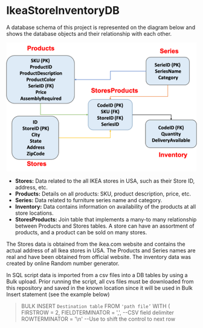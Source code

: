 # IkeaStoreInventoryDB

A database schema of this project is represented on the diagram below and shows the database objects and their relationship with each other.

![DB Schema](DB_Schema.png)

- **Stores:** Data related to the all IKEA stores in USA, such as their Store ID, address, etc.
- **Products:** Details on all products: SKU, product description, price, etc.
- **Series:** Data related to furniture series name and category.
- **Inventory:** Data contains information on availability of the products at all store locations.
- **StoresProducts:** Join table that implements a many-to many relationship between Products and Stores tables. A store can have an assortment of products, and a product can be sold on many stores.

The Stores data is obtained from the ikea.com website and contains the actual address of all Ikea stores in USA. The Products and Series names are real and have been obtained from official website. The inventory data was created by online Random number generator.

In SQL script data is imported from a csv files into a DB tables by using a Bulk upload. Prior running the script, all cvs files must be downloaded from this repository and saved in the known location since it will be used in Bulk Insert statement (see the example below)

> BULK INSERT `Destination table`
>    FROM `'path file’`
>    WITH
>        (   FIRSTROW = 2,
>            FIELDTERMINATOR = ',',	--CSV field delimiter
>            ROWTERMINATOR = '\n' 	--Use to shift the control to next row


